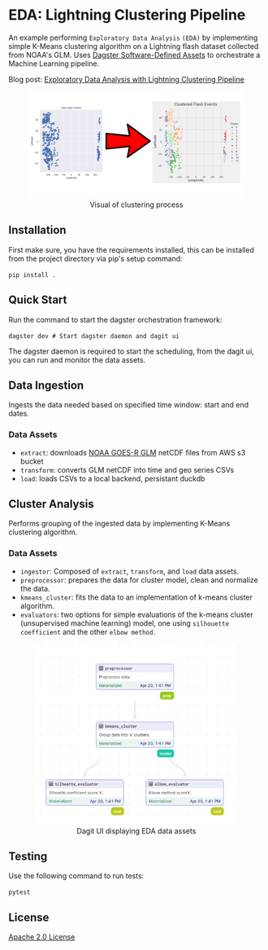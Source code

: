 # EDA: Lightning Clustering Pipeline

An example performing `Exploratory Data Analysis` `(EDA)` by implementing simple K-Means clustering algorithm on a Lightning flash dataset collected from NOAA's GLM.
Uses [Dagster Software-Defined Assets](https://docs.dagster.io/concepts/assets/software-defined-assets) to orchestrate a Machine Learning pipeline.

Blog post: [Exploratory Data Analysis with Lightning Clustering Pipeline](https://medium.com/@adebayoadejare/exploratory-data-analysis-with-lightning-clustering-pipeline-6a2bca17d0d3)

<p align="center">
<figure align="center">
<img width="800px" alt="An example clustering of flash data points." src="screenshot/cluster_process.png">
<figcaption>Visual of clustering process</figcaption>
</figure>
</p>

## Installation

First make sure, you have the requirements installed, this can be installed from the project directory via pip's setup command:

`pip install .`

## Quick Start

Run the command to start the dagster orchestration framework: 

`dagster dev # Start dagster daemon and dagit ui`

The dagster daemon is required to start the scheduling, from the dagit ui, you can run and monitor the data assets.

## Data Ingestion

Ingests the data needed based on specified time window: start and end dates.

### Data Assets

+ `extract`: downloads [NOAA GOES-R GLM](https://www.goes-r.gov/spacesegment/glm.html) netCDF files from AWS s3 bucket
+ `transform`: converts GLM netCDF into time and geo series CSVs 
+ `load`: loads CSVs to a local backend, persistant duckdb

## Cluster Analysis

Performs grouping of the ingested data by implementing K-Means clustering algorithm.

### Data Assets

+ `ingestor`: Composed of `extract`, `transform`, and `load` data assets.
+ `preprocessor`: prepares the data for cluster model, clean and normalize the data.
+ `kmeans_cluster`: fits the data to an implementation of k-means cluster algorithm.
+ `evaluators`: two options for simple evaluations of the k-means cluster (unsupervised machine learning) model, one using `silhouette coefficient` and the other `elbow method`.

<p align="center">
<figure align="center">
<img width="400px" alt="Display of clustering materialized assets." src="screenshot/pipeline/eda_sda_pipe.png">
<figcaption>Dagit UI displaying EDA data assets</figcaption>
</figure>
</p>

## Testing

Use the following command to run tests:

`pytest`

## License

[Apache 2.0 License](LICENSE)